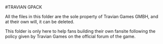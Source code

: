 #TRAVIAN GPACK

All the files in this folder are the sole property of Travian Games GMBH, and at their own will, it can be deleted.

This folder is only here to help fans building their own fansite following the policy given by Travian Games on the official forum of the game.
